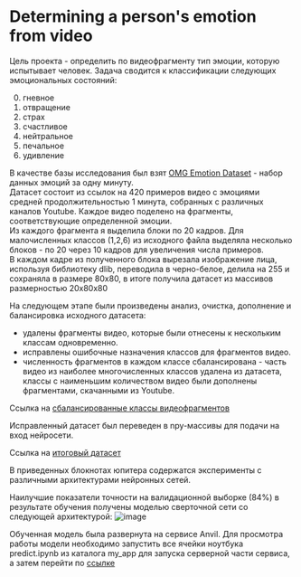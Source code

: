 # Determining a person's emotion from video

Цель проекта - определить по видеофрагменту тип эмоции, которую испытывает человек. Задача сводится к классификации следующих эмоциональных состояний:

0. гневное
1. отвращение
2. страх
3. счастливое
4. нейтральное
5. печальное
6. удивление

В качестве базы исследования был взят [OMG Emotion Dataset](https://github.com/knowledgetechnologyuhh/OMGEmotionChallenge) - набор данных эмоций за одну минуту.  
Датасет состоит из ссылок на 420 примеров видео с эмоциями средней продолжительностью 1 минута, собранных с различных каналов Youtube. Каждое видео поделено на фрагменты, соответствующие определенной эмоции.  
Из каждого фрагмента я выделила блоки по 20 кадров. Для малочисленных классов (1,2,6) из исходного файла выделяла несколько блоков - по 20 через 10 кадров для увеличения числа примеров.  
В каждом кадре из полученного блока вырезала изображение лица, используя библиотеку dlib, переводила в черно-белое, делила на 255 и сохраняла в размере 80х80, в итоге получила датасет из массивов размерностью 20х80х80

На следующем этапе были произведены анализ, очистка, дополнение и балансировка исходного датасета:

- удалены фрагменты видео, которые были отнесены к нескольким классам одновременно.
- исправлены ошибочные назначения классов для фрагментов видео.
- численность фрагментов в каждом классе сбалансирована - часть видео из наиболее многочисленных классов удалена из датасета, классы с наименьшим количеством видео были дополнены фрагментами, скачанными из Youtube.

Ссылка на [сбалансированные классы видеофрагментов](https://drive.google.com/drive/folders/1-1kgXbbgC1i76vukIWE0VJcHM-ipEc_9?usp=sharing)

Исправленный датасет был переведен в npy-массивы для подачи на вход нейросети.

Ссылка на [итоговый датасет](https://drive.google.com/drive/folders/1rGTNQCP8QWcGa5bJ6H8mGJH7LlKiN-M3?usp=share_link)

В приведенных блокнотах юпитера содержатся эксперименты с различными архитектурами нейронных сетей.

Наилучшие показатели точности на валидационной выборке (84%) в результате обучения получены моделью сверточной сети со следующей архитектурой:
![image](https://github.com/OlgaTalipova/PersonEmotionFromVideo/assets/95358146/67fd13b3-4091-4d91-ae77-99f527143550)

Обученная модель была развернута на сервисе Anvil. Для просмотра работы модели необходимо запустить все ячейки ноутбука predict.ipynb из каталога my_app для запуска серверной части сервиса, а затем перейти по [ссылке](https://emotion.anvil.app/)

